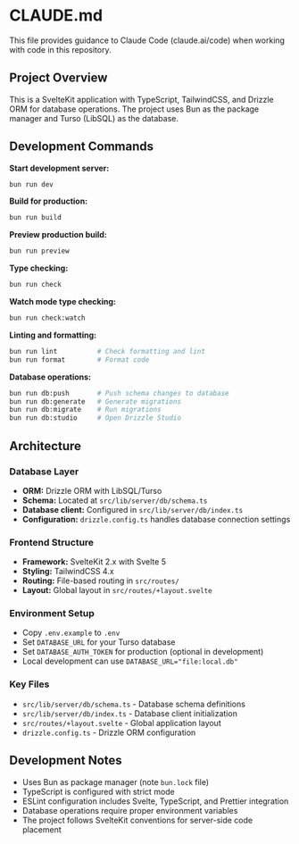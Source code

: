 # CLAUDE.md

This file provides guidance to Claude Code (claude.ai/code) when working with code in this repository.

## Project Overview

This is a SvelteKit application with TypeScript, TailwindCSS, and Drizzle ORM for database operations. The project uses Bun as the package manager and Turso (LibSQL) as the database.

## Development Commands

**Start development server:**
```bash
bun run dev
```

**Build for production:**
```bash
bun run build
```

**Preview production build:**
```bash
bun run preview
```

**Type checking:**
```bash
bun run check
```

**Watch mode type checking:**
```bash
bun run check:watch
```

**Linting and formatting:**
```bash
bun run lint          # Check formatting and lint
bun run format        # Format code
```

**Database operations:**
```bash
bun run db:push       # Push schema changes to database
bun run db:generate   # Generate migrations
bun run db:migrate    # Run migrations
bun run db:studio     # Open Drizzle Studio
```

## Architecture

### Database Layer
- **ORM:** Drizzle ORM with LibSQL/Turso
- **Schema:** Located at `src/lib/server/db/schema.ts`
- **Database client:** Configured in `src/lib/server/db/index.ts`
- **Configuration:** `drizzle.config.ts` handles database connection settings

### Frontend Structure
- **Framework:** SvelteKit 2.x with Svelte 5
- **Styling:** TailwindCSS 4.x
- **Routing:** File-based routing in `src/routes/`
- **Layout:** Global layout in `src/routes/+layout.svelte`

### Environment Setup
- Copy `.env.example` to `.env`
- Set `DATABASE_URL` for your Turso database
- Set `DATABASE_AUTH_TOKEN` for production (optional in development)
- Local development can use `DATABASE_URL="file:local.db"`

### Key Files
- `src/lib/server/db/schema.ts` - Database schema definitions
- `src/lib/server/db/index.ts` - Database client initialization
- `src/routes/+layout.svelte` - Global application layout
- `drizzle.config.ts` - Drizzle ORM configuration

## Development Notes

- Uses Bun as package manager (note `bun.lock` file)
- TypeScript is configured with strict mode
- ESLint configuration includes Svelte, TypeScript, and Prettier integration
- Database operations require proper environment variables
- The project follows SvelteKit conventions for server-side code placement